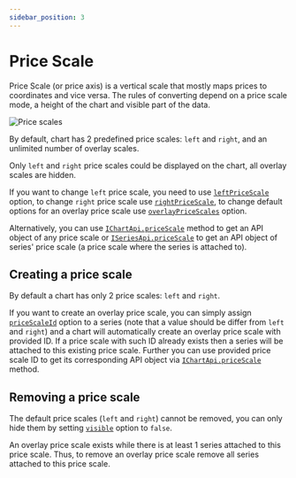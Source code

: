 ```yaml
---
sidebar_position: 3
---
```


# Price Scale

Price Scale (or price axis) is a vertical scale that mostly maps prices to coordinates and vice versa.
The rules of converting depend on a price scale mode, a height of the chart and visible part of the data.

![Price scales](/img/price-scales.png "Price scales")

By default, chart has 2 predefined price scales: `left` and `right`, and an unlimited number of overlay scales.

Only `left` and `right` price scales could be displayed on the chart, all overlay scales are hidden.

If you want to change `left` price scale, you need to use [`leftPriceScale`](/api/interfaces/ChartOptions#leftpricescale) option, to change `right` price scale use [`rightPriceScale`](/api/interfaces/ChartOptions#rightrricescale), to change default options for an overlay price scale use [`overlayPriceScales`](/api/interfaces/ChartOptions#overlaypricescales) option.

Alternatively, you can use [`IChartApi.priceScale`](/api/interfaces/IChartApi#pricescale) method to get an API object of any price scale or [`ISeriesApi.priceScale`](/api/interfaces/ISeriesApi#pricescale) to get an API object of series' price scale (a price scale where the series is attached to).

## Creating a price scale

By default a chart has only 2 price scales: `left` and `right`.

If you want to create an overlay price scale, you can simply assign [`priceScaleId`](/api/interfaces/SeriesOptionsCommon#pricescaleid) option to a series (note that a value should be differ from `left` and `right`) and a chart will automatically create an overlay price scale with provided ID.
If a price scale with such ID already exists then a series will be attached to this existing price scale.
Further you can use provided price scale ID to get its corresponding API object via [`IChartApi.priceScale`](/api/interfaces/IChartApi#pricescale) method.

## Removing a price scale

The default price scales (`left` and `right`) cannot be removed, you can only hide them by setting [`visible`](/api/interfaces/PriceScaleOptions#visible) option to `false`.

An overlay price scale exists while there is at least 1 series attached to this price scale.
Thus, to remove an overlay price scale remove all series attached to this price scale.

<!-- Note that this method is not implemented yet :(
## Equality of price scale API objects

`lightweight-charts` library does not guarantee to return the same reference of [`IPriceScaleApi`](/api/interfaces/IPriceScaleApi) object for the same price scale ID.
So you should never compare these objects by a reference, use the result from [`IPriceScaleApi.id`](/api/interfaces/IPriceScaleApi#id) method instead.
-->
